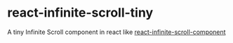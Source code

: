 # react-infinite-scroll-tiny
A tiny Infinite Scroll component in react like [react-infinite-scroll-component](https://github.com/ankeetmaini/react-infinite-scroll-component)
